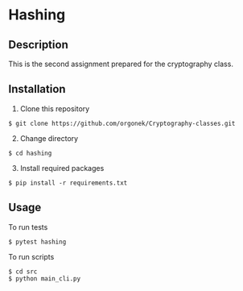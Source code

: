# Hashing 
## Description

This is the second assignment prepared for the cryptography class. 
## Installation

1. Clone this repository
```console
$ git clone https://github.com/orgonek/Cryptography-classes.git
```
2. Change directory 
```console
$ cd hashing
```
3. Install required packages
```console
$ pip install -r requirements.txt 
```

## Usage
To run tests
```console
$ pytest hashing
```
To run scripts
```console
$ cd src
$ python main_cli.py
```



